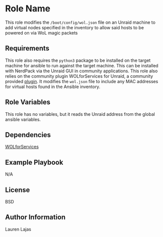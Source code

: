 Role Name
=========

This role modifies the `/boot/config/wol.json` file on an Unraid machine to add virtual nodes specified in the inventory to allow said hosts to be powered on via WoL magic packets

Requirements
------------

This role also requires the `python3` package to be installed on the target machine for ansible to run against the target machine. This can be installed with NerdPack via the Unraid GUI in community applications.
This role also relies on the community plugin WOLforServices for Unraid, a community provided [plugin](https://github.com/SimonFair/WOLforServices/). It modifies the `wol.json` file to include any MAC addresses for virtual hosts found in the Ansible inventory.

Role Variables
--------------

This role has no variables, but it reads the Unraid address from the global ansible variables.

Dependencies
------------

[WOLforServices](https://github.com/SimonFair/WOLforServices/)

Example Playbook
----------------

N/A

License
-------

BSD

Author Information
------------------

Lauren Lajas